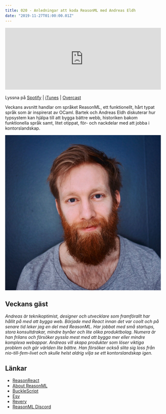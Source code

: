 ```yaml
---
title: 020 - Anledningar att koda ReasonML med Andreas Eldh
date: "2019-11-27T01:00:00.01Z"
---
```


<iframe height="200px" width="100%" frameborder="no" scrolling="no" seamless src="https://player.simplecast.com/95b44df9-8eba-4ca0-b4e0-4258a457dfd3?dark=false"></iframe>

Lyssna på [Spotify](https://open.spotify.com/show/3yUXDikALYz3dDYhmKaXRs) | [iTunes](https://podcasts.apple.com/se/podcast/kompilator/id1455198510) | [Overcast](https://overcast.fm/itunes1455198510/kompilator)

Veckans avsnitt handlar om språket ReasonML, ett funktionellt, hårt typat språk som är inspirerat av OCaml. Bartek och Andreas Eldh diskuterar hur typsystem kan hjälpa till att bygga bättre webb, historiken bakom funktionella språk samt, litet otippat, för- och nackdelar med att jobba i kontorslandskap.

![Bild på Andreas Eldh](./andreas-eldh.jpeg)

## Veckans gäst

_Andreas är teknikoptimist, designer och utvecklare som framförallt har hållit på med att bygga web. Började med React innan det var coolt och på senare tid leker jag en del med ReasonML. Har jobbat med små startups, stora konsultdrakar, mindre byråer och lite olika produktbolag. Numera är han frilans och försöker pyssla mest med att bygga mer eller mindre komplexa webappar. Andreas vill skapa produkter som löser viktiga problem och gör världen lite bättre. Han försöker också slita sig loss från nio-till-fem-livet och skulle helst aldrig vilja se ett kontorslandskap igen._

## Länkar

* [ReasonReact](https://reasonml.github.io/reason-react/)
* [About ReasonML](https://2ality.com/2017/11/about-reasonml.html)
* [BuckleScript](https://bucklescript.github.io)
* [Esy](https://esy.sh)
* [Revery](https://github.com/revery-ui/revery)
* [ReasonML Discord](https://discordapp.com/invite/reasonml)